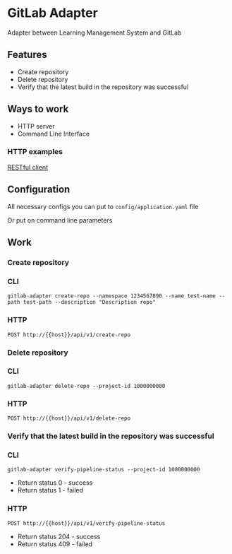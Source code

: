 # GitLab Adapter

Adapter between Learning Management System and GitLab

## Features

* Create repository
* Delete repository
* Verify that the latest build in the repository was successful

## Ways to work

* HTTP server
* Command Line Interface

### HTTP examples

[RESTful client](test-http-client/client.http)

## Configuration

All necessary configs you can put to `config/application.yaml` file

Or put on command line parameters

## Work

### Create repository

### CLI

```shell
gitlab-adapter create-repo --namespace 1234567890 --name test-name --path test-path --description "Description repo"
```

### HTTP

```shell
POST http://{{host}}/api/v1/create-repo
```

### Delete repository

### CLI

```shell
gitlab-adapter delete-repo --project-id 1000000000
```

### HTTP

```shell
POST http://{{host}}/api/v1/delete-repo
```

### Verify that the latest build in the repository was successful

### CLI

```shell
gitlab-adapter verify-pipeline-status --project-id 1000000000
```

* Return status 0 - success
* Return status 1 - failed

### HTTP

```shell
POST http://{{host}}/api/v1/verify-pipeline-status
```

* Return status 204 - success
* Return status 409 - failed